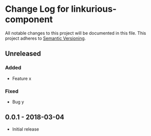 # Change Log for linkurious-component
All notable changes to this project will be documented in this file.
This project adheres to [Semantic Versioning](http://semver.org/).

## Unreleased

### Added
- Feature x

### Fixed
- Bug y

## 0.0.1 - 2018-03-04
- Initial release

[Unreleased]: https://github.com/iamrajhans/linkurious-component/v0.0.1...HEAD
